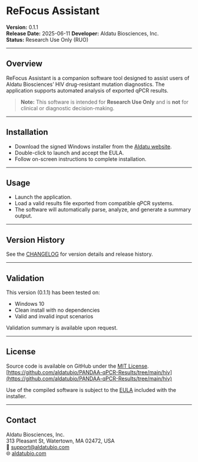 # ReFocus Assistant

**Version:** 0.1.1  
**Release Date:** 2025-06-11
**Developer:** Aldatu Biosciences, Inc.  
**Status:** Research Use Only (RUO)

---

## Overview

ReFocus Assistant is a companion software tool designed to assist users of Aldatu Biosciences’ HIV drug-resistant mutation diagnostics. The application supports automated analysis of exported qPCR results.

> **Note:** This software is intended for **Research Use Only** and is **not** for clinical or diagnostic decision-making.

---

## Installation

- Download the signed Windows installer from the [Aldatu website](https://aldatubio.com).
- Double-click to launch and accept the EULA.
- Follow on-screen instructions to complete installation.

---

## Usage

- Launch the application.
- Load a valid results file exported from compatible qPCR systems.
- The software will automatically parse, analyze, and generate a summary output.

---

## Version History

See the [CHANGELOG](./CHANGELOG.md) for version details and release history.

---

## Validation

This version (0.1.1) has been tested on:
- Windows 10
- Clean install with no dependencies
- Valid and invalid input scenarios

Validation summary is available upon request.

---

## License

Source code is available on GitHub under the [MIT License](https://github.com/aldatubio/PANDAA-qPCR-Results/blob/main/LICENSE.txt).
[https://github.com/aldatubio/PANDAA-qPCR-Results/tree/main/hiv](https://github.com/aldatubio/PANDAA-qPCR-Results/tree/main/hiv)

Use of the compiled software is subject to the [EULA](./EULA.txt) included with the installer.

---

## Contact

Aldatu Biosciences, Inc.  
313 Pleasant St, Watertown, MA 02472, USA  
📧 support@aldatubio.com  
🌐 [aldatubio.com](https://aldatubio.com)